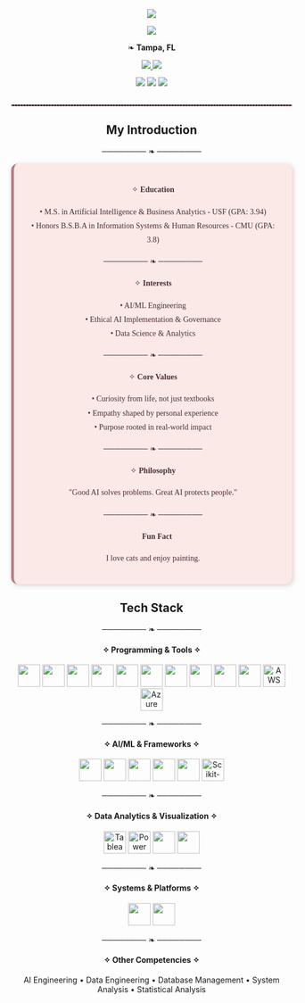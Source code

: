 <div align="center">
  <img src="https://capsule-render.vercel.app/api?type=waving&height=280&section=header&text=Chi%20Phuong%20Diep&fontSize=85&fontColor=FFFFFF&desc=Aspiring%20AI%2FML%20Engineer%20|%20Passionate%20Research%20Assistant&descSize=20&descAlignY=70&animation=fadeIn&color=B97C86" />
</div>

<p align="center">
  <img src="https://readme-typing-svg.demolab.com?font=Georgia&size=24&duration=4000&pause=1000&color=B97C86&vCenter=true&width=700&lines=Designing+tomorrow's+intelligence+with+yesterday's+compassion..." />
</p>

<p align="center">
  ❧ <b>Tampa, FL</b>
</p>

<div align="center" style="margin-bottom: 12px;">
  <a href="https://www.linkedin.com/in/chi-phuong-diep-49aa8118b/" target="_blank">
    <img src="https://img.shields.io/badge/LinkedIn-B97C86?style=for-the-badge&logo=linkedin&logoColor=white" />
  </a>
  <a href="mailto:chiphd2000@gmail.com">
    <img src="https://img.shields.io/badge/Email-4B2E2F?style=for-the-badge&logo=gmail&logoColor=white" />
  </a>
</div>

<div align="center">
  <img src="https://komarev.com/ghpvc/?username=chi-diep&label=Profile%20Views&color=B97C86&style=flat-square" />
  <img src="https://img.shields.io/github/followers/chi-diep?label=Followers&style=flat-square&color=B97C86" />
  <img src="https://img.shields.io/github/stars/chi-diep?style=flat-square&color=B97C86" />
</div>

<hr style="border: 0.5px dashed #B97C86; margin: 30px 0;" />

<h2 align="center"> My Introduction </h2>

<p align="center">──────── ❧ ────────</p>

<div style="
  background-color: #FBE9E7;
  padding: 20px;
  border-radius: 12px;
  border-left: 5px solid #B97C86;
  box-shadow: 2px 2px 8px rgba(120,60,70,0.25);
  font-family: 'Georgia', serif;
  color: #4B2E2F;
  line-height: 1.8;
  max-width: 800px;
">

<p align="center">✧ <b>Education</b></p>
<p align="center">
• M.S. in Artificial Intelligence & Business Analytics - USF (GPA: 3.94)<br/>
• Honors B.S.B.A in Information Systems & Human Resources - CMU (GPA: 3.8)
</p>

<p align="center">──────── ❧ ────────</p>

<p align="center">✧ <b>Interests</b></p>
<p align="center">
• AI/ML Engineering<br/>
• Ethical AI Implementation & Governance<br/>
• Data Science & Analytics
</p>

<p align="center">──────── ❧ ────────</p>

<p align="center">✧ <b>Core Values</b></p>
<p align="center">
• Curiosity from life, not just textbooks<br/>
• Empathy shaped by personal experience<br/>
• Purpose rooted in real-world impact
</p>

<p align="center">──────── ❧ ────────</p>

<p align="center">✧ <b>Philosophy</b></p>
<p align="center">
"Good AI solves problems. Great AI protects people."
</p>

<p align="center">──────── ❧ ────────</p>

<p align="center">🐾 <b>Fun Fact</b></p>
<p align="center"> I love cats and enjoy painting.
</p>
</div>

<h2 align="center"> Tech Stack </h2>
<p align="center">──────── ❧ ────────</p>

<h4 align="center">✧ Programming & Tools ✧</h4>
<p align="center">
  <img src="https://cdn.jsdelivr.net/gh/devicons/devicon/icons/python/python-original.svg" height="40"/>
  <img src="https://cdn.jsdelivr.net/gh/devicons/devicon/icons/r/r-original.svg" height="40"/>
  <img src="https://cdn.jsdelivr.net/gh/devicons/devicon/icons/csharp/csharp-original.svg" height="40"/>
  <img src="https://cdn.jsdelivr.net/gh/devicons/devicon/icons/javascript/javascript-original.svg" height="40"/>
  <img src="https://cdn.jsdelivr.net/gh/devicons/devicon/icons/mysql/mysql-original.svg" height="40"/>
  <img src="https://cdn.jsdelivr.net/gh/devicons/devicon/icons/mongodb/mongodb-original.svg" height="40"/>
  <img src="https://cdn.jsdelivr.net/gh/devicons/devicon/icons/html5/html5-original.svg" height="40"/>
  <img src="https://cdn.jsdelivr.net/gh/devicons/devicon/icons/css3/css3-original.svg" height="40"/>
  <img src="https://cdn.jsdelivr.net/gh/devicons/devicon/icons/git/git-original.svg" height="40"/>
  <img src="https://cdn.jsdelivr.net/gh/devicons/devicon/icons/docker/docker-original.svg" height="40"/>
  <img src="https://cdn.jsdelivr.net/gh/simple-icons/simple-icons/icons/amazonaws.svg" height="40" title="AWS"/>
  <img src="https://cdn.jsdelivr.net/gh/simple-icons/simple-icons/icons/microsoftazure.svg" height="40" title="Azure"/>
</p>

<p align="center">──────── ❧ ────────</p>

<h4 align="center">✧ AI/ML & Frameworks ✧</h4>
<p align="center">
  <img src="https://cdn.jsdelivr.net/gh/devicons/devicon/icons/tensorflow/tensorflow-original.svg" height="40"/>
  <img src="https://cdn.jsdelivr.net/gh/devicons/devicon/icons/pytorch/pytorch-original.svg" height="40"/>
  <img src="https://cdn.jsdelivr.net/gh/devicons/devicon/icons/keras/keras-original.svg" height="40"/>
  <img src="https://cdn.jsdelivr.net/gh/devicons/devicon/icons/numpy/numpy-original.svg" height="40"/>
  <img src="https://cdn.jsdelivr.net/gh/devicons/devicon/icons/pandas/pandas-original.svg" height="40"/>
 <img src="https://cdn.jsdelivr.net/npm/simple-icons@latest/icons/scikitlearn.svg" height="40" title="Scikit-Learn"/>
</p>

<p align="center">──────── ❧ ────────</p>

<h4 align="center">✧ Data Analytics & Visualization ✧</h4>
<p align="center">
  <img src="https://cdn.jsdelivr.net/npm/simple-icons@latest/icons/tableau.svg" height="40" title="Tableau"/>
  <img src="https://cdn.jsdelivr.net/npm/simple-icons@latest/icons/powerbi.svg" height="40" title="Power BI"/>
  <img src="https://cdn.jsdelivr.net/gh/devicons/devicon/icons/mysql/mysql-original.svg" height="40"/>
  <img src="https://cdn.jsdelivr.net/gh/devicons/devicon/icons/postgresql/postgresql-original.svg" height="40"/>
</p>

<p align="center">──────── ❧ ────────</p>

<h4 align="center">✧ Systems & Platforms ✧</h4>
<p align="center">
  <img src="https://cdn.jsdelivr.net/gh/devicons/devicon/icons/windows8/windows8-original.svg" height="40"/>
  <img src="https://cdn.jsdelivr.net/gh/devicons/devicon/icons/linux/linux-original.svg" height="40"/>
</p>

<p align="center">──────── ❧ ────────</p>

<h4 align="center">✧ Other Competencies ✧</h4>
<p align="center">
AI Engineering • Data Engineering • Database Management • System Analysis • Statistical Analysis
</p>
